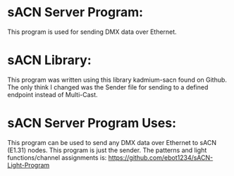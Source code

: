 # sACN Server Program:
This program is used for sending DMX data over Ethernet.

# sACN Library:
This program was written using this library kadmium-sacn found on Github.
The only think I changed was the Sender file for sending to a defined endpoint instead of Multi-Cast.

# sACN Server Program Uses:
This program can be used to send any DMX data over Ethernet to sACN (E1.31) nodes. This program is just the sender. The patterns and light functions/channel assignments is: https://github.com/ebot1234/sACN-Light-Program
